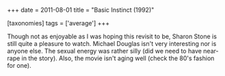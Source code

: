 +++
date = 2011-08-01
title = "Basic Instinct (1992)"

[taxonomies]
tags = ['average']
+++

Though not as enjoyable as I was hoping this revisit to be, Sharon Stone
is still quite a pleasure to watch. Michael Douglas isn\'t very
interesting nor is anyone else. The sexual energy was rather silly (did
we need to have near-rape in the story). Also, the movie isn\'t aging
well (check the 80\'s fashion for one).
